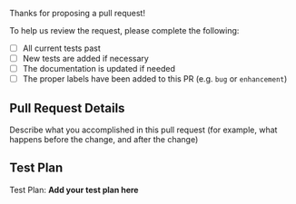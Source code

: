 Thanks for proposing a pull request!

To help us review the request, please complete the following:

- [ ] All current tests past
- [ ] New tests are added if necessary
- [ ] The documentation is updated if needed
- [ ] The proper labels have been added to this PR (e.g. `bug` or `enhancement`)

## Pull Request Details

Describe what you accomplished in this pull request (for example, what happens before the change, and after the change)

## Test Plan

Test Plan: **Add your test plan here**
